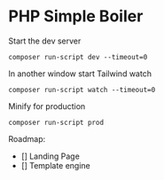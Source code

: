 # PHP Simple Boiler

Start the dev server
```
composer run-script dev --timeout=0
```

In another window start Tailwind watch
```
composer run-script watch --timeout=0
```

Minify for production
```
composer run-script prod
```

Roadmap:
- [] Landing Page
- [] Template engine